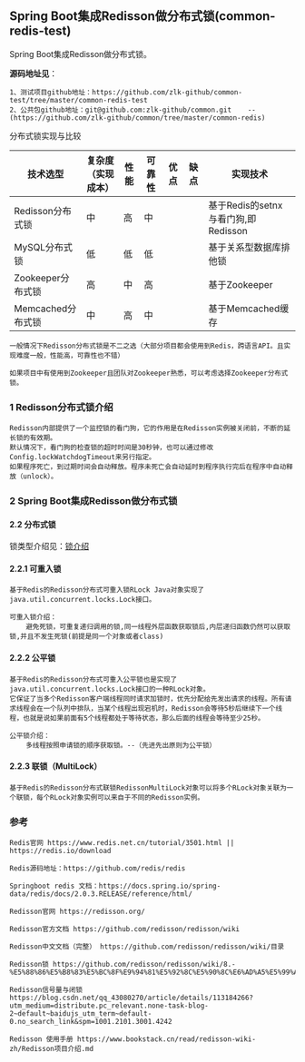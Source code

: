 ##  Spring Boot集成Redisson做分布式锁(common-redis-test)

Spring Boot集成Redisson做分布式锁。

**源码地址见**：

    1、测试项目github地址：https://github.com/zlk-github/common-test/tree/master/common-redis-test
    2、公共包github地址：git@github.com:zlk-github/common.git    --(https://github.com/zlk-github/common/tree/master/common-redis)

分布式锁实现与比较

|  技术选型  | 复杂度 <br>（实现成本）  | 性能 | 可靠性 | 优点  | 缺点 | 实现技术 |
|  ----  | ----  |----  | ----  |----  |----  | ----  |
| Redisson分布式锁  | 中 |高 | 中  |  | |基于Redis的setnx与看门狗,即Redisson|
| MySQL分布式锁  | 低 |低 | 低 |  | |基于关系型数据库排他锁 |
| Zookeeper分布式锁  | 高 |中 | 高 |  | |基于Zookeeper |
| Memcached分布式锁  | 中 |高 | 中   |  | |基于Memcached缓存 |

    
    一般情况下Redisson分布式锁是不二之选（大部分项目都会使用到Redis，跨语言API。且实现难度一般，性能高，可靠性也不错）
    
    如果项目中有使用到Zookeeper且团队对Zookeeper熟悉，可以考虑选择Zookeeper分布式锁。

### 1 Redisson分布式锁介绍

    Redisson内部提供了一个监控锁的看门狗，它的作用是在Redisson实例被关闭前，不断的延长锁的有效期。
    默认情况下，看门狗的检查锁的超时时间是30秒钟，也可以通过修改Config.lockWatchdogTimeout来另行指定。
    如果程序死亡，到过期时间会自动释放。程序未死亡会自动延时到程序执行完后在程序中自动释放（unlock）。

### 2 Spring Boot集成Redisson做分布式锁

#### 2.2 分布式锁

锁类型介绍见：[锁介绍](https://github.com/zlk-github/general-item/blob/master/src/main/java/com/zlk/jdk/thread/lock/README-LOCK.md#锁介绍)

#### 2.2.1 可重入锁

    基于Redis的Redisson分布式可重入锁RLock Java对象实现了java.util.concurrent.locks.Lock接口。

    可重入锁介绍：
        避免死锁，可重复递归调用的锁,同一线程外层函数获取锁后,内层递归函数仍然可以获取锁,并且不发生死锁(前提是同一个对象或者class)

#### 2.2.2 公平锁

    基于Redis的Redisson分布式可重入公平锁也是实现了java.util.concurrent.locks.Lock接口的一种RLock对象。
    它保证了当多个Redisson客户端线程同时请求加锁时，优先分配给先发出请求的线程。所有请求线程会在一个队列中排队，当某个线程出现宕机时，Redisson会等待5秒后继续下一个线程，也就是说如果前面有5个线程都处于等待状态，那么后面的线程会等待至少25秒。

    公平锁介绍：
        多线程按照申请锁的顺序获取锁。--（先进先出原则为公平锁）

#### 2.2.3 联锁（MultiLock）

    基于Redis的Redisson分布式联锁RedissonMultiLock对象可以将多个RLock对象关联为一个联锁，每个RLock对象实例可以来自于不同的Redisson实例。


### 参考

    Redis官网 https://www.redis.net.cn/tutorial/3501.html || https://redis.io/download
    
    Redis源码地址：https://github.com/redis/redis
    
    Springboot redis 文档：https://docs.spring.io/spring-data/redis/docs/2.0.3.RELEASE/reference/html/

    Redisson官网 https://redisson.org/

    Redisson官方文档 https://github.com/redisson/redisson/wiki

    Redisson中文文档（完整） https://github.com/redisson/redisson/wiki/目录

    Redisson锁 https://github.com/redisson/redisson/wiki/8.-%E5%88%86%E5%B8%83%E5%BC%8F%E9%94%81%E5%92%8C%E5%90%8C%E6%AD%A5%E5%99%A8

    Redisson信号量与闭锁 https://blog.csdn.net/qq_43080270/article/details/113184266?utm_medium=distribute.pc_relevant.none-task-blog-2~default~baidujs_utm_term~default-0.no_search_link&spm=1001.2101.3001.4242

    Redisson 使用手册 https://www.bookstack.cn/read/redisson-wiki-zh/Redisson项目介绍.md